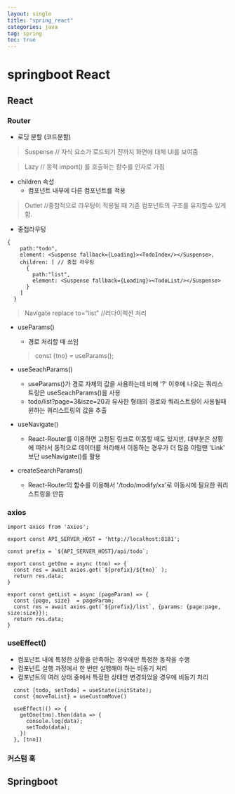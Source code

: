 ```yaml
---
layout: single
title: "spring_react"
categories: java
tag: spring
toc: true
---
```


# springboot React

## React

### Router

- 로딩 분할 (코드분할)

> Suspense // 자식 요소가 로드되기 전까지 화면에 대체 UI를 보여줌

> Lazy  // 동적 import() 를 호출하는 함수를 인자로 가짐

- children 속성
  - 컴포넌트 내부에 다른 컴포넌트를 적용

> Outlet //중첨적으로 라우팅이 적용될 때 기존 컴포넌트의 구조를 유지할수 있게 함.

- 중첩라우팅
```
{
    path:"todo",
    element: <Suspense fallback={Loading}><TodoIndex/></Suspense>,
    children: [ // 중첩 라우팅
      {
        path:"list",
        element: <Suspense fallback={Loading}><TodoList/></Suspense>
      }
    ]
  }
```

> Navigate replace to="list" //리다이렉션 처리

- useParams()
  - 경로 처리할 때 쓰임
  > const {tno} = useParams();

- useSeachParams()
  - useParams()가 경로 자체의 값을 사용하는데 비해 '?' 이후에 나오는 쿼리스트링은 useSeachParams()을 사용
  - todo/list?page=3&isze=20과 유사한 형태의 경로와 쿼리스트링이 사용될때 원하는 쿼리스트링의 값을 추출

- useNavigate()
  - React-Router를 이용하면 고정된 링크로 이동할 때도 있지만, 대부분은 상황에 따라서 동적으로 데이터를 처리해서 이동하는 경우가 더 많음 이럴땐 'Link' 보단 useNavigate()를 활용

- createSearchParams()
  - React-Router의 함수를 이용해서 '/todo/modify/xx'로 이동시에 필요한 쿼리스트링을 만듬

### axios

```
import axios from 'axios';

export const API_SERVER_HOST = 'http://localhost:8181';

const prefix = `${API_SERVER_HOST}/api/todo`;

export const getOne = async (tno) => {
  const res = await axios.get(`${prefix}/${tno}` );
  return res.data;
}

export const getList = async (pageParam) => {
  const {page, size}  = pageParam;
  const res = await axios.get(`${prefix}/list`, {params: {page:page, size:size}});
  return res.data;
}
```

### useEffect()

- 컴포넌트 내에 특정한 상황을 만족하는 경우에만 특정한 동작을 수행
- 컴포넌트 실행 과정에서 한 번만 실행해야 하는 비동기 처리
- 컴포넌트의 여러 상태 중에서 특정한 상태만 변경되었을 경우에 비동기 처리

```
  const [todo, setTodo] = useState(initState);
  const {moveToList} = useCustomMove()

  useEffect(() => {
    getOne(tno).then(data => {
      console.log(data);
      setTodo(data);
    })
  }, [tno])
```

### 커스텀 훅



## Springboot

